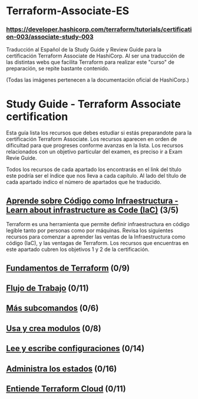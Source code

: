 # Terraform-Associate-ES  
### https://developer.hashicorp.com/terraform/tutorials/certification-003/associate-study-003
Traducción al Español de la Study Guide y Review Guide para la certificación Terraform Associate de HashiCorp.
Al ser una traducción de las distintas webs que facilita Terraform para realizar este "curso" de preparación, se repite bastante contenido. 

(Todas las imágenes pertenecen a la documentación oficial de HashiCorp.)

# Study Guide - Terraform Associate certification

Esta guía lista los recursos que debes estudiar si estás preparandote para la certificación Terraform Associate. Los recursos aparecen en orden de dificultad para que progreses conforme avanzas en la lista. Los recursos relacionados con un objetivo particular del examen, es preciso ir a Exam Revie Guide. 

Todos los recursos de cada apartado los encontrarás en el link del título este podría ser el índice que nos lleva a cada capítulo. Al lado del título de cada apartado indico el número de apartados que he traducido. 

## [Aprende sobre Código como Infraestructura - Learn about infrastructure as Code (IaC)](Learn_about_infrastructure_as_Code.md)  (3/5)
Terraform es una herramienta que permite definir infraestructura en código legible tanto por personas como por máquinas. Revisa los siguientes recursos para comenzar a aprender las ventas de la Infraestructura como código (IaC), y las ventagas de Terraform.
Los recursos que encuentras en este apartado cubren los objetivos 1 y 2 de la certificación. 

## [Fundamentos de Terraform](Learn_about_infrastructure_as_Code.md) (0/9)

## [Flujo de Trabajo](Learn_about_infrastructure_as_Code.md) (0/11)

## [Más subcomandos](Learn_about_infrastructure_as_Code.md) (0/6)

## [Usa y crea modulos](Learn_about_infrastructure_as_Code.md) (0/8)

## [Lee y escribe configuraciones](Learn_about_infrastructure_as_Code.md) (0/14)

## [Administra los estados](Learn_about_infrastructure_as_Code.md) (0/16)

## [Entiende Terraform Cloud](Learn_about_infrastructure_as_Code.md) (0/11)

